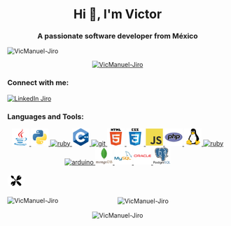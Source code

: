 <h1 align="center">Hi 👋, I'm Victor</h1>
<h3 align="center">A passionate software developer from México</h3>
<p align="left"> <img src="https://komarev.com/ghpvc/?username=VicManuel-Jiro&label=Profile%20views&color=0e75b6&style=flat" alt="VicManuel-Jiro" /> </p>
<p align="center"> <a href="https://github.com/ryo-ma/github-profile-trophy"><img src="https://github-profile-trophy.vercel.app/?username=VicManuel-Jiro&rank=-?&column=-1&no-frame=true" alt="VicManuel-Jiro" /></a> </p>
<h3 align="left">Connect with me:</h3>
<p align="left">

<a href="https://www.linkedin.com/in/vicmanjiro/" target="_blank" rel="noopener noreferrer"><img align="center" src="https://raw.githubusercontent.com/rahuldkjain/github-profile-readme-generator/master/src/images/icons/Social/linked-in-alt.svg" alt="LinkedIn Jiro" height="30" width="40" /></a>

<h3 align="left">Languages and Tools:</h3>
<p align="center"> <a href="https://www.java.com" target="_blank" rel="noreferrer"> <img src="https://raw.githubusercontent.com/devicons/devicon/master/icons/java/java-original.svg" alt="java" width="40" height="40"/> </a> <a href="https://www.python.org" target="_blank" rel="noreferrer"> <img src="https://raw.githubusercontent.com/devicons/devicon/master/icons/python/python-original.svg" alt="python" width="40" height="40"/> </a> <a href="https://www.ruby-lang.org/es/" target="_blank" rel="noreferrer"> <img src="https://cdn.worldvectorlogo.com/logos/ruby.svg" alt="ruby" width="40" height="40"/> </a>  <a href="https://www.w3schools.com/cpp/" target="_blank" rel="noreferrer"> <img src="https://raw.githubusercontent.com/devicons/devicon/master/icons/cplusplus/cplusplus-original.svg" alt="cplusplus" width="40" height="40"/> </a>  <a href="https://git-scm.com/" target="_blank" rel="noreferrer"> <img src="https://www.vectorlogo.zone/logos/git-scm/git-scm-icon.svg" alt="git" width="40" height="40"/> </a> <a href="https://www.w3.org/html/" target="_blank" rel="noreferrer"> <img src="https://raw.githubusercontent.com/devicons/devicon/master/icons/html5/html5-original-wordmark.svg" alt="html5" width="40" height="40"/> </a> <a href="https://www.w3schools.com/css/" target="_blank" rel="noreferrer"> <img src="https://raw.githubusercontent.com/devicons/devicon/master/icons/css3/css3-original-wordmark.svg" alt="css3" width="40" height="40"/> </a> <a href="https://developer.mozilla.org/en-US/docs/Web/JavaScript" target="_blank" rel="noreferrer"> <img src="https://raw.githubusercontent.com/devicons/devicon/master/icons/javascript/javascript-original.svg" alt="javascript" width="40" height="40"/> </a> <a href="https://www.php.net" target="_blank" rel="noreferrer"> <img src="https://raw.githubusercontent.com/devicons/devicon/master/icons/php/php-original.svg" alt="php" width="40" height="40"/> </a> <a href="https://www.linux.org/" target="_blank" rel="noreferrer"> <img src="https://raw.githubusercontent.com/devicons/devicon/master/icons/linux/linux-original.svg" alt="linux" width="40" height="40"/> </a> <a href="https://www.microsoft.com/es-mx/windows" target="_blank" rel="noreferrer"> <img src="https://cdn.worldvectorlogo.com/logos/microsoft-windows-22.svg" alt="ruby" width="40" height="40"/> </a> <a href="https://www.arduino.cc/" target="_blank" rel="noreferrer"> <img src="https://cdn.worldvectorlogo.com/logos/arduino-1.svg" alt="arduino" width="40" height="40"/> </a>  <a href="https://www.mongodb.com/" target="_blank" rel="noreferrer"> <img src="https://raw.githubusercontent.com/devicons/devicon/master/icons/mongodb/mongodb-original-wordmark.svg" alt="mongodb" width="40" height="40"/> </a> <a href="https://www.mysql.com/" target="_blank" rel="noreferrer"> <img src="https://raw.githubusercontent.com/devicons/devicon/master/icons/mysql/mysql-original-wordmark.svg" alt="mysql" width="40" height="40"/> </a> <a href="https://www.oracle.com/" target="_blank" rel="noreferrer"> <img src="https://raw.githubusercontent.com/devicons/devicon/master/icons/oracle/oracle-original.svg" alt="oracle" width="40" height="40"/> </a>  <a href="https://www.postgresql.org" target="_blank" rel="noreferrer"> <img src="https://raw.githubusercontent.com/devicons/devicon/master/icons/postgresql/postgresql-original-wordmark.svg" alt="postgresql" width="40" height="40"/> </a>
  
  <a href="https://github.com/VicManuel-Jiro" target="_blank" rel="noreferrer"> <svg id="Capa_1" enable-background="new 0 0 512 512" viewBox="0 0 512 512" xmlns="http://www.w3.org/2000/svg" xmlns:xlink="http://www.w3.org/1999/xlink" width="40" height="40"><linearGradient id="SVGID_1_" gradientUnits="userSpaceOnUse" x1="256" x2="256" y1="512" y2="0"><stop offset="0" stop-color="#ffc2cc"></stop><stop offset="1" stop-color="#fff2f4"></stop></linearGradient><linearGradient id="SVGID_2_" gradientUnits="userSpaceOnUse" x1="256" x2="256" y1="406.989" y2="105"><stop offset="0" stop-color="#ffa68d"></stop><stop offset="1" stop-color="#fd3a84"></stop></linearGradient><g><g><circle cx="256" cy="256" fill="url(#SVGID_1_)" r="256" style="fill: rgb(255, 255, 255);"></circle></g><g><g><path d="m218.011 255.76-29.407 29.407c-22.513-7.999-47.892-2.475-64.863 14.696-18.639 18.63-23.555 47.075-12.229 70.778 2.628 5.475 9.919 6.852 14.314 2.458l29.288-29.288 12.681 12.681-29.287 29.287c-4.395 4.377-3.021 11.715 2.467 14.314 8.494 4.056 17.597 6.028 26.647 6.028 16.19 0 32.171-6.306 44.088-18.231 17.197-17.015 22.756-42.394 14.73-64.889l29.409-29.409zm75.561.106 29.413-29.413c22.478 8.034 47.875 2.475 64.863-14.696 18.639-18.63 23.555-47.075 12.229-70.778-2.663-5.547-9.98-6.792-14.314-2.458l-29.288 29.287-12.681-12.681 29.287-29.288c4.395-4.376 3.021-11.715-2.467-14.314-23.677-11.317-52.148-6.384-70.735 12.203-17.197 17.015-22.756 42.394-14.731 64.889l-29.414 29.413zm102.997 90.412-62.883-62.892c-11.692-11.714-29.519-13.404-43.141-5.395l-99.094-99.102-5.87-41.09c-.417-2.884-2.224-5.394-4.829-6.697l-50.306-25.162c-3.422-1.711-7.556-1.051-10.266 1.668l-12.577 12.577c-2.71 2.71-3.37 6.844-1.668 10.266l25.153 50.315c1.303 2.606 3.804 4.412 6.705 4.829l41.079 5.868 99.1 99.108c-8.005 13.63-6.292 31.439 5.389 43.12l62.9 62.892c13.85 13.867 36.445 13.879 50.306 0 13.906-13.884 13.914-36.412.002-50.305z" fill="url(#SVGID_2_)" style="fill: rgb(0, 0, 0);"></path></g></g></g></svg> </a> 
  
  </p>

<p align="center"><img align="left" src="https://github-readme-stats.vercel.app/api/top-langs?username=VicManuel-Jiro&show_icons=true&locale=en&layout=compact&langs_count=8" alt="VicManuel-Jiro" /></p>
<p align="center"><img align="center" src="https://github-readme-stats.vercel.app/api?username=VicManuel-Jiro&show_icons=true&locale=en&include_all_commits=true" alt="VicManuel-Jiro" /></p>
<p align="center"><img align="center" src="https://github-readme-streak-stats.herokuapp.com/?user=VicManuel-Jiro&" alt="VicManuel-Jiro" /></p>



